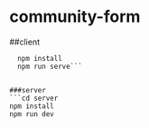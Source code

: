 # community-form

##client
```cd client
  npm install
  npm run serve```


###server
```cd server
npm install
npm run dev
```
